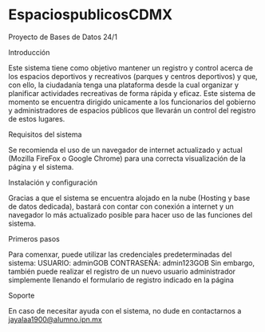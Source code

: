 # EspaciospublicosCDMX
Proyecto de Bases de Datos 24/1

Introducción

Este sistema tiene como objetivo mantener un registro y control acerca de 
los espacios deportivos y recreativos (parques y centros deportivos) y que, con ello,
la ciudadanía tenga una plataforma desde la cual organizar y planificar actividades 
recreativas de forma rápida y eficaz.
Este sistema de momento se encuentra dirigido unicamente a los funcionarios del gobierno 
y administradores de espacios públicos que llevarán un control del registro de estos lugares.

Requisitos del sistema

Se recomienda el uso de un navegador de internet actualizado y actual (Mozilla FireFox o Google Chrome)
para una correcta visualización de la página y el sistema.

Instalación y configuración

Gracias a que el sistema se encuentra alojado en la nube (Hosting y base de datos dedicada), bastará con contar
con conexión a internet y un navegador lo más actualizado posible para hacer uso de las funciones del sistema.

Primeros pasos

Para comenxar, puede utilizar las credenciales predeterminadas del sistema:
USUARIO: adminGOB
CONTRASEÑA: admin123GOB
Sin embargo, también puede realizar el registro de un nuevo usuario administrador simplemente llenando el formulario
de registro indicado en la página

Soporte

En caso de necesitar ayuda con el sistema, no dude en contactarnos a jayalaa1900@alumno.ipn.mx

